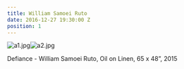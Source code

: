 ```yaml
---
title: William Samoei Ruto
date: 2016-12-27 19:30:00 Z
position: 1
---
```


![a1.jpg](/uploads/a1.jpg)![a2.jpg](/uploads/a2.jpg)

Defiance - William Samoei Ruto, 
Oil on Linen,
65 x 48”,
2015
